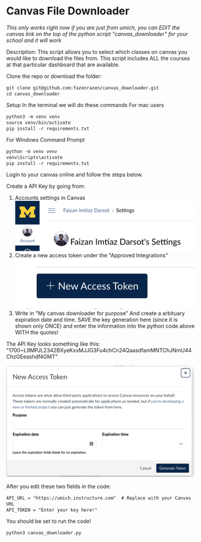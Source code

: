 # Canvas File Downloader

*This only works right now if you are just from umich, you can EDIT the canvas link on the top of the python script "canvas_downloader" for your school and it will work*

Description: This script allows you to select which classes on canvas you would like to download the files from. This script includes ALL the courses at that particular dashboard that are available. 

Clone the repo or download the folder:
```
git clone git@github.com:fazenrazen/canvas_downloader.git
cd canvas_downloader
```

Setup 
In the terminal we will do these commands
For mac users 
```
python3 -m venv venv
source venv/bin/activate
pip install -r requirements.txt
```
For Windows Command Prompt
```
python -m venv venv
venv\Scripts\activate
pip install -r requirements.txt
```

Login to your canvas online and follow the steps below. 

Create a API Key by going from:
1. Accounts settings in Canvas
![alt text](image.png)
2. Create a new access token under the "Approved Integrations"
![alt text](image-1.png)
3. Write in "My canvas downloader for purpose" And create a arbituary expiration date and time. SAVE the key generation here (since it is shown only ONCE) and enter the information into the python code above WITH the quotes!

The API Key looks something like this:
"1700~L9MPJL2342BXyeKxxMJJG3Fu4chCn24QaasdfamMNTChJNmU44ChzGEeashdf4GMT"
 
![alt text](image-2.png)

After you edit these two fields in the code:
```
API_URL = "https://umich.instructure.com"  # Replace with your Canvas URL
API_TOKEN = "Enter your key here!"
```
You should be set to run the code!
``` 
python3 canvas_downloader.py 
```


